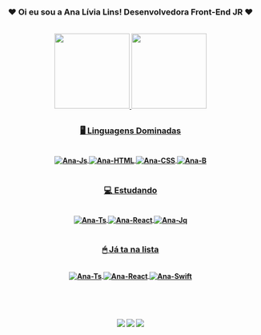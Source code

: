 
<h3 align="center"><b> ❤ Oi eu sou a Ana Lívia Lins! Desenvolvedora Front-End JR ❤ <b></h3><br>

<div align="center">
  <a href="https://github.com/analivialins">
  <img height="150em" src="https://github-readme-stats.vercel.app/api?username=analivialins&show_icons=true&theme=blueberry&include_all_commits=true&count_private=true"/>
     <img height="150em" src="https://github-readme-stats.vercel.app/api/top-langs/?username=analivialins&layout=compact&langs_count=7&theme=blueberry"/>
</div>
  
  ##
  
<h3 align="center"><b>🖥 Linguagens Dominadas<b></h3> 
  
<div align="center" style="display: inline_block"><br>
  <img align="center" alt="Ana-Js" src="https://img.shields.io/badge/JavaScript-F7DF1E?style=for-the-badge&logo=javascript&logoColor=black">
  <img align="center" alt="Ana-HTML" src="https://img.shields.io/badge/HTML5-E34F26?style=for-the-badge&logo=html5&logoColor=white">
  <img align="center" alt="Ana-CSS" src="https://img.shields.io/badge/CSS3-1572B6?style=for-the-badge&logo=css3&logoColor=white">
  <img align="center" alt="Ana-B" src="https://img.shields.io/badge/Bootstrap-563D7C?style=for-the-badge&logo=bootstrap&logoColor=white">
</div><br>
  
<h3 align="center"><b>💻 Estudando<b></h3>
    
<div align="center" style="display: inline_block"><br>
  <img align="center" alt="Ana-Ts" src="https://img.shields.io/badge/TypeScript-007ACC?style=for-the-badge&logo=typescript&logoColor=white">
  <img align="center" alt="Ana-React" src="https://img.shields.io/badge/React-20232A?style=for-the-badge&logo=react&logoColor=61DAFB">
  <img align="center" alt="Ana-Jq" src="https://img.shields.io/badge/jQuery-0769AD?style=for-the-badge&logo=jquery&logoColor=white">
</div><br>
  
<h3 align="center"><b>🖱 Já ta na lista<b></h3>
  
<div align="center" style="display: inline_block"><br>
  <img align="center" alt="Ana-Ts" src="https://img.shields.io/badge/React_Native-20232A?style=for-the-badge&logo=react&logoColor=61DAFB">
  <img align="center" alt="Ana-React" src="https://img.shields.io/badge/Flutter-02569B?style=for-the-badge&logo=flutter&logoColor=white">
  <img align="center" alt="Ana-Swift" src="https://img.shields.io/badge/Swift-FA7343?style=for-the-badge&logo=swift&logoColor=white">
</div><br>

  
  ##
  
<br><div align="center"> 
  <a href="https://instagram.com/analivialins" target="https://instagram.com/analivialins"><img src="https://img.shields.io/badge/-Instagram-%23E4405F?style=for-the-badge&logo=instagram&logoColor=white" target="_blank"></a>
  <a href = "mailto:livialins.contato@gmail.com"><img src="https://img.shields.io/badge/-Gmail-%23333?style=for-the-badge&logo=gmail&logoColor=white" target="mailto:livialins.contato@gmail.com"></a>
  <a href="https://www.linkedin.com/in/analivialins" target="https://www.linkedin.com/in/analivialins"><img src="https://img.shields.io/badge/-LinkedIn-%230077B5?style=for-the-badge&logo=linkedin&logoColor=white" target="_blank"></a> 
</div>

